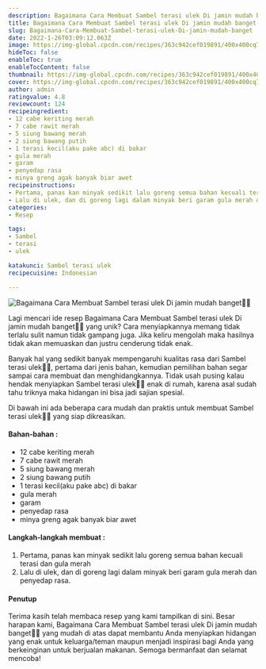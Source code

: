 ```yaml
---
description: Bagaimana Cara Membuat Sambel terasi ulek Di jamin mudah banget"
title: Bagaimana Cara Membuat Sambel terasi ulek Di jamin mudah banget
slug: Bagaimana-Cara-Membuat-Sambel-terasi-ulek-Di-jamin-mudah-banget
date: 2022-1-26T03:09:12.063Z
image: https://img-global.cpcdn.com/recipes/363c942cef019891/400x400cq70/photo.jpg
hideToc: false
enableToc: true
enableTocContent: false
thumbnail: https://img-global.cpcdn.com/recipes/363c942cef019891/400x400cq70/photo.jpg
cover: https://img-global.cpcdn.com/recipes/363c942cef019891/400x400cq70/photo.jpg
author: admin
ratingvalue: 4.8
reviewcount: 124
recipeingredient:
- 12 cabe keriting merah
- 7 cabe rawit merah
- 5 siung bawang merah
- 2 siung bawang putih
- 1 terasi kecil(aku pake abc) di bakar
- gula merah
- garam
- penyedap rasa
- minya greng agak banyak biar awet
recipeinstructions:
- Pertama, panas kan minyak sedikit lalu goreng semua bahan kecuali terasi dan gula merah
- Lalu di ulek, dan di goreng lagi dalam minyak beri garam gula merah dan penyedap rasa.
categories:
- Resep

tags:
- Sambel
- terasi
- ulek

katakunci: Sambel terasi ulek
recipecuisine: Indonesian

---
```


![Bagaimana Cara Membuat Sambel terasi ulek Di jamin mudah banget👩‍🍳](https://img-global.cpcdn.com/recipes/363c942cef019891/400x400cq70/photo.jpg)

Lagi mencari ide resep Bagaimana Cara Membuat Sambel terasi ulek Di jamin mudah banget👩‍🍳 yang unik? Cara menyiapkannya memang tidak terlalu sulit namun tidak gampang juga. Jika keliru mengolah maka hasilnya tidak akan memuaskan dan justru cenderung tidak enak.

Banyak hal yang sedikit banyak mempengaruhi kualitas rasa dari Sambel terasi ulek👩‍🍳, pertama dari jenis bahan, kemudian pemilihan bahan segar sampai cara membuat dan menghidangkannya. Tidak usah pusing kalau hendak menyiapkan Sambel terasi ulek👩‍🍳 enak di rumah, karena asal sudah tahu triknya maka hidangan ini bisa jadi sajian spesial.

Di bawah ini ada beberapa cara mudah dan praktis untuk membuat Sambel terasi ulek👩‍🍳 yang siap dikreasikan.

<!--inarticleads1-->

#### Bahan-bahan :

- 12 cabe keriting merah
- 7 cabe rawit merah
- 5 siung bawang merah
- 2 siung bawang putih
- 1 terasi kecil(aku pake abc) di bakar
- gula merah
- garam
- penyedap rasa
- minya greng agak banyak biar awet

<!--inarticleads2-->

#### Langkah-langkah membuat :

1. Pertama, panas kan minyak sedikit lalu goreng semua bahan kecuali terasi dan gula merah
1. Lalu di ulek, dan di goreng lagi dalam minyak beri garam gula merah dan penyedap rasa.

#### Penutup

Terima kasih telah membaca resep yang kami tampilkan di sini. Besar harapan kami, Bagaimana Cara Membuat Sambel terasi ulek Di jamin mudah banget👩‍🍳 yang mudah di atas dapat membantu Anda menyiapkan hidangan yang enak untuk keluarga/teman maupun menjadi inspirasi bagi Anda yang berkeinginan untuk berjualan makanan. Semoga bermanfaat dan selamat mencoba!